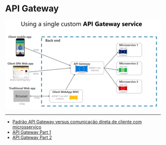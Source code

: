 # API Gateway

<a align='center'>
  <img src='./assets/api-gateway.png'>
</a>

<hr>

- [Padrão API Gateway versus comunicação direta de cliente com microsserviço](https://docs.microsoft.com/pt-br/dotnet/architecture/microservices/architect-microservice-container-applications/direct-client-to-microservice-communication-versus-the-api-gateway-pattern)
- [API Gateway Part 1](https://medium.com/easyread/api-gateway-part-1-7901ba703f9)
- [API Gateway Part 2](https://medium.com/easyread/api-gateway-part-2-7264ee5be187)
